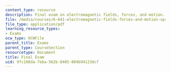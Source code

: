 ```yaml
---
content_type: resource
description: Final exam on electromagnetic fields, forces, and motion.
file: /media/courses/6-641-electromagnetic-fields-forces-and-motion-spring-2009/9fc188da7eba562b8405004b94123dcf_MIT6_641s09_exam2006.pdf
file_type: application/pdf
learning_resource_types:
- Exams
ocw_type: OCWFile
parent_title: Exams
parent_type: CourseSection
resourcetype: Document
title: Final Exam
uid: 9fc188da-7eba-562b-8405-004b94123dcf
---
```


